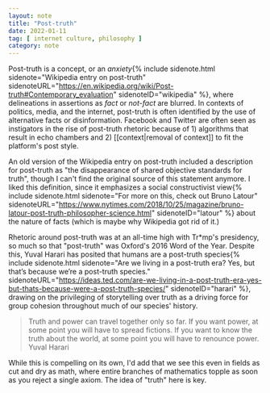 ```yaml
---
layout: note
title: "Post-truth"
date: 2022-01-11
tag: [ internet culture, philosophy ]
category: note
---
```


Post-truth is a concept, or an *anxiety*{% include sidenote.html sidenote="Wikipedia entry on post-truth" sidenoteURL="https://en.wikipedia.org/wiki/Post-truth#Contemporary_evaluation" sidenoteID="wikipedia" %}, where delineations in assertions as *fact* or *not-fact* are blurred. In contexts of politics,  media, and the internet, post-truth is often identified by the use of alternative facts or disinformation. Facebook and Twitter are often seen as instigators in the rise of post-truth rhetoric because of 1) algorithms that result in echo chambers and 2) [[context|removal of context]] to fit the platform's post style.

An old version of the Wikipedia entry on post-truth included a description for post-truth as "the disappearance of shared objective standards for truth", though I can't find the original source of this statement anymore. I liked this definition, since it emphasizes a social constructivist view{% include sidenote.html sidenote="For more on this, check out Bruno Latour" sidenoteURL="https://www.nytimes.com/2018/10/25/magazine/bruno-latour-post-truth-philosopher-science.html" sidenoteID="latour" %} about the nature of facts (which is maybe why Wikipedia got rid of it.) 



<!-- <div class="epigraph">
    <blockquote>
        Let’s take a very real and recent criminal act as an example: the Santa Fe, Texas, school shooting. The anti-gun left sees the event as yet more evidence of the need for stronger gun-control legislation. The pro-gun right sees the exact same event as evidence of the contrary, of the utter futility of gun laws in preventing such tragedies. Same crime, same event, but they occupy completely different mental realities that are irreconcilable in practice.
        <footer><a href="https://www.wired.com/story/facebook-snapchat-and-the-dawn-of-the-post-truth-era/">Antonio García Martínez</a></footer>
    </blockquote>
</div> -->

Rhetoric around post-truth was at an all-time high with Tr&#42;mp's presidency, so much so that "post-truth" was Oxford's 2016 Word of the Year. Despite this, Yuval Harari has posited that humans are a post-truth species{% include sidenote.html sidenote="Are we living in a post-truth era? Yes, but that’s because we’re a post-truth species." sidenoteURL="https://ideas.ted.com/are-we-living-in-a-post-truth-era-yes-but-thats-because-were-a-post-truth-species/" sidenoteID="harari" %}, drawing on the privileging of storytelling over truth as a driving force for group cohesion throughout much of our species' history. 

<div class="epigraph">
    <blockquote>
        Truth and power can travel together only so far. If you want power, at some point you will have to spread fictions. If you want to know the truth about the world, at some point you will have to renounce power.
        <footer>Yuval Harari</footer>
    </blockquote>
</div>

While this is compelling on its own, I'd add that we see this even in fields as cut and dry as math, where entire branches of mathematics topple as soon as you reject a single axiom. The idea of "truth" here is key. 
